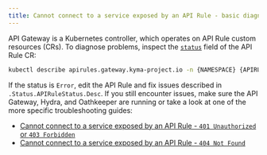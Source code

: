 ```yaml
---
title: Cannot connect to a service exposed by an API Rule - basic diagnostics
---
```


API Gateway is a Kubernetes controller, which operates on API Rule custom resources (CRs). To diagnose problems, inspect the [`status`](../../../05-technical-reference/00-custom-resources/apix-01-apirule.md#status-codes) field of the API Rule CR:

   ```bash
   kubectl describe apirules.gateway.kyma-project.io -n {NAMESPACE} {APIRULE_NAME}
   ```

If the status is `Error`, edit the API Rule and fix issues described in `.Status.APIRuleStatus.Desc`. If you still encounter issues, make sure the API Gateway, Hydra, and Oathkeeper are running or take a look at one of the more specific troubleshooting guides:

- [Cannot connect to a service exposed by an API Rule - `401 Unauthorized` or `403 Forbidden`](apix-02-401-unauthorized-403-forbidden.md)
- [Cannot connect to a service exposed by an API Rule - `404 Not Found`](apix-03-404-not-found.md)

